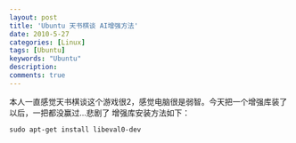 ```yaml
---
layout: post
title: 'Ubuntu 天书棋谈 AI增强方法'
date: 2010-5-27
categories: [Linux]
tags: [Ubuntu]
keywords: "Ubuntu"
description: 
comments: true
---
```

本人一直感觉天书棋谈这个游戏很2，感觉电脑很是弱智。今天把一个增强库装了以后，一把都没赢过...悲剧了
增强库安装方法如下：

```
sudo apt-get install libeval0-dev 
```
